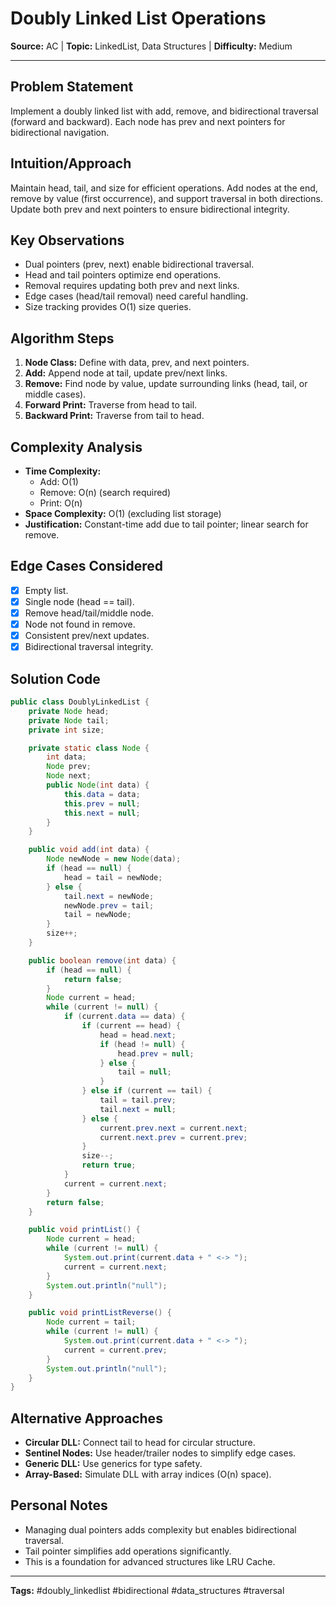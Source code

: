 # Doubly Linked List Operations

**Source:** AC | **Topic:** LinkedList, Data Structures | **Difficulty:** Medium

---

## Problem Statement
Implement a doubly linked list with add, remove, and bidirectional traversal (forward and backward). Each node has prev and next pointers for bidirectional navigation.

## Intuition/Approach
Maintain head, tail, and size for efficient operations. Add nodes at the end, remove by value (first occurrence), and support traversal in both directions. Update both prev and next pointers to ensure bidirectional integrity.

## Key Observations
- Dual pointers (prev, next) enable bidirectional traversal.
- Head and tail pointers optimize end operations.
- Removal requires updating both prev and next links.
- Edge cases (head/tail removal) need careful handling.
- Size tracking provides O(1) size queries.

## Algorithm Steps
1. **Node Class:** Define with data, prev, and next pointers.
2. **Add:** Append node at tail, update prev/next links.
3. **Remove:** Find node by value, update surrounding links (head, tail, or middle cases).
4. **Forward Print:** Traverse from head to tail.
5. **Backward Print:** Traverse from tail to head.

## Complexity Analysis
- **Time Complexity:** 
  - Add: O(1)
  - Remove: O(n) (search required)
  - Print: O(n)
- **Space Complexity:** O(1) (excluding list storage)
- **Justification:** Constant-time add due to tail pointer; linear search for remove.

## Edge Cases Considered
- [x] Empty list.
- [x] Single node (head == tail).
- [x] Remove head/tail/middle node.
- [x] Node not found in remove.
- [x] Consistent prev/next updates.
- [x] Bidirectional traversal integrity.

## Solution Code
```java
public class DoublyLinkedList {
    private Node head;
    private Node tail;
    private int size;

    private static class Node {
        int data;
        Node prev;
        Node next;
        public Node(int data) {
            this.data = data;
            this.prev = null;
            this.next = null;
        }
    }

    public void add(int data) {
        Node newNode = new Node(data);
        if (head == null) {
            head = tail = newNode;
        } else {
            tail.next = newNode;
            newNode.prev = tail;
            tail = newNode;
        }
        size++;
    }

    public boolean remove(int data) {
        if (head == null) {
            return false;
        }
        Node current = head;
        while (current != null) {
            if (current.data == data) {
                if (current == head) {
                    head = head.next;
                    if (head != null) {
                        head.prev = null;
                    } else {
                        tail = null;
                    }
                } else if (current == tail) {
                    tail = tail.prev;
                    tail.next = null;
                } else {
                    current.prev.next = current.next;
                    current.next.prev = current.prev;
                }
                size--;
                return true;
            }
            current = current.next;
        }
        return false;
    }

    public void printList() {
        Node current = head;
        while (current != null) {
            System.out.print(current.data + " <-> ");
            current = current.next;
        }
        System.out.println("null");
    }

    public void printListReverse() {
        Node current = tail;
        while (current != null) {
            System.out.print(current.data + " <-> ");
            current = current.prev;
        }
        System.out.println("null");
    }
}
```

## Alternative Approaches
- **Circular DLL:** Connect tail to head for circular structure.
- **Sentinel Nodes:** Use header/trailer nodes to simplify edge cases.
- **Generic DLL:** Use generics for type safety.
- **Array-Based:** Simulate DLL with array indices (O(n) space).

## Personal Notes
- Managing dual pointers adds complexity but enables bidirectional traversal.
- Tail pointer simplifies add operations significantly.
- This is a foundation for advanced structures like LRU Cache.

---
**Tags:** #doubly_linkedlist #bidirectional #data_structures #traversal